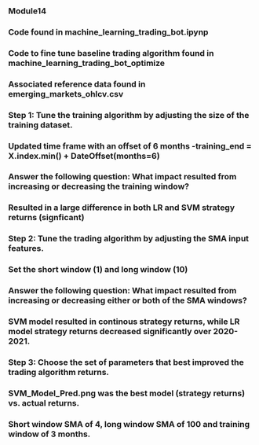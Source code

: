 ### Module14

### Code found in machine_learning_trading_bot.ipynp
### Code to fine tune baseline trading algorithm found in machine_learning_trading_bot_optimize
### Associated reference data found in emerging_markets_ohlcv.csv


### Step 1: Tune the training algorithm by adjusting the size of the training dataset. 
### Updated time frame with an offset of 6 months -training_end = X.index.min() + DateOffset(months=6)
### Answer the following question: What impact resulted from increasing or decreasing the training window?  
### Resulted in a large difference in both LR and SVM strategy returns (signficant)

### Step 2: Tune the trading algorithm by adjusting the SMA input features. 
### Set the short window (1) and long window (10)

### Answer the following question: What impact resulted from increasing or decreasing either or both of the SMA windows?
### SVM model resulted in continous strategy returns, while LR model strategy returns decreased significantly over 2020-2021.


### Step 3: Choose the set of parameters that best improved the trading algorithm returns. 
### SVM_Model_Pred.png was the best model (strategy returns) vs. actual returns.  
### Short window SMA of 4, long window SMA of 100 and training window of 3 months.  
